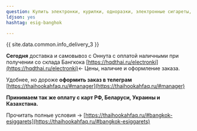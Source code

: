 ```yaml
---
question: Купить электронки, курилки, одноразки, электронные сигареты, вейпы в Бангкоке
ldjson: yes
hashtag: esig-banghok

---
```


{{ site.data.common.info_delivery_3 }}

**Сегодня** доставка и самовывоз с Оннута с оплатой наличными при получении со склада Бангкока [https://hqdthai.ru/electronki](https://hqdthai.ru/electronki)<- Цены, наличие и оформление заказа.

Удобнее, но дороже **оформить заказ в телеграм** [https://thaihookahfaq.ru/#manager](https://thaihookahfaq.ru/#manager)

**Принимаем так же оплату с карт РФ, Беларуси, Украины и Казахстана.**

Прочитать полные условия -> [https://thaihookahfaq.ru/#bangkok-esiggarets](https://thaihookahfaq.ru/#bangkok-esiggarets)
